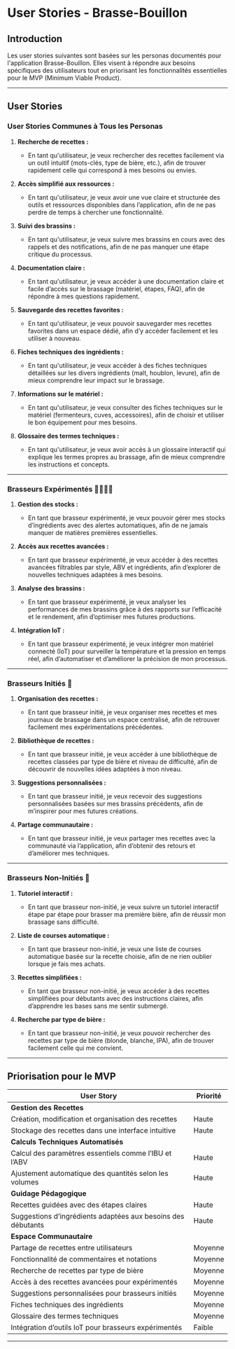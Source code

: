 # User Stories - Brasse-Bouillon

## Introduction

Les user stories suivantes sont basées sur les personas documentés pour l'application Brasse-Bouillon. Elles visent à répondre aux besoins spécifiques des utilisateurs tout en priorisant les fonctionnalités essentielles pour le MVP (Minimum Viable Product).

---

## User Stories

### **User Stories Communes à Tous les Personas**

1. **Recherche de recettes :**
   - En tant qu'utilisateur, je veux rechercher des recettes facilement via un outil intuitif (mots-clés, type de bière, etc.), afin de trouver rapidement celle qui correspond à mes besoins ou envies.

2. **Accès simplifié aux ressources :**
   - En tant qu'utilisateur, je veux avoir une vue claire et structurée des outils et ressources disponibles dans l’application, afin de ne pas perdre de temps à chercher une fonctionnalité.

3. **Suivi des brassins :**
   - En tant qu'utilisateur, je veux suivre mes brassins en cours avec des rappels et des notifications, afin de ne pas manquer une étape critique du processus.

4. **Documentation claire :**
   - En tant qu'utilisateur, je veux accéder à une documentation claire et facile d’accès sur le brassage (matériel, étapes, FAQ), afin de répondre à mes questions rapidement.

5. **Sauvegarde des recettes favorites :**
   - En tant qu'utilisateur, je veux pouvoir sauvegarder mes recettes favorites dans un espace dédié, afin d’y accéder facilement et les utiliser à nouveau.

6. **Fiches techniques des ingrédients :**
   - En tant qu'utilisateur, je veux accéder à des fiches techniques détaillées sur les divers ingrédients (malt, houblon, levure), afin de mieux comprendre leur impact sur le brassage.

7. **Informations sur le matériel :**
   - En tant qu'utilisateur, je veux consulter des fiches techniques sur le matériel (fermenteurs, cuves, accessoires), afin de choisir et utiliser le bon équipement pour mes besoins.

8. **Glossaire des termes techniques :**
   - En tant qu'utilisateur, je veux avoir accès à un glossaire interactif qui explique les termes propres au brassage, afin de mieux comprendre les instructions et concepts.  

---

### **Brasseurs Expérimentés 👩‍🔬👨‍🔬**

1. **Gestion des stocks :**
   - En tant que brasseur expérimenté, je veux pouvoir gérer mes stocks d’ingrédients avec des alertes automatiques, afin de ne jamais manquer de matières premières essentielles.

2. **Accès aux recettes avancées :**
   - En tant que brasseur expérimenté, je veux accéder à des recettes avancées filtrables par style, ABV et ingrédients, afin d’explorer de nouvelles techniques adaptées à mes besoins.

3. **Analyse des brassins :**
   - En tant que brasseur expérimenté, je veux analyser les performances de mes brassins grâce à des rapports sur l’efficacité et le rendement, afin d’optimiser mes futures productions.

4. **Intégration IoT :**
   - En tant que brasseur expérimenté, je veux intégrer mon matériel connecté (IoT) pour surveiller la température et la pression en temps réel, afin d’automatiser et d’améliorer la précision de mon processus.

---

### **Brasseurs Initiés 🍺**

1. **Organisation des recettes :**
   - En tant que brasseur initié, je veux organiser mes recettes et mes journaux de brassage dans un espace centralisé, afin de retrouver facilement mes expérimentations précédentes.

2. **Bibliothèque de recettes :**
   - En tant que brasseur initié, je veux accéder à une bibliothèque de recettes classées par type de bière et niveau de difficulté, afin de découvrir de nouvelles idées adaptées à mon niveau.

3. **Suggestions personnalisées :**
   - En tant que brasseur initié, je veux recevoir des suggestions personnalisées basées sur mes brassins précédents, afin de m’inspirer pour mes futures créations.

4. **Partage communautaire :**
   - En tant que brasseur initié, je veux partager mes recettes avec la communauté via l’application, afin d’obtenir des retours et d’améliorer mes techniques.

---

### **Brasseurs Non-Initiés 🔎**

1. **Tutoriel interactif :**
   - En tant que brasseur non-initié, je veux suivre un tutoriel interactif étape par étape pour brasser ma première bière, afin de réussir mon brassage sans difficulté.

2. **Liste de courses automatique :**
   - En tant que brasseur non-initié, je veux une liste de courses automatique basée sur la recette choisie, afin de ne rien oublier lorsque je fais mes achats.

3. **Recettes simplifiées :**
   - En tant que brasseur non-initié, je veux accéder à des recettes simplifiées pour débutants avec des instructions claires, afin d’apprendre les bases sans me sentir submergé.

4. **Recherche par type de bière :**
   - En tant que brasseur non-initié, je veux pouvoir rechercher des recettes par type de bière (blonde, blanche, IPA), afin de trouver facilement celle qui me convient.

---

## Priorisation pour le MVP

| **User Story**                                      | **Priorité** |
|-----------------------------------------------------|--------------|
| **Gestion des Recettes**                           |              |
| Création, modification et organisation des recettes| Haute        |
| Stockage des recettes dans une interface intuitive | Haute        |
| **Calculs Techniques Automatisés**                |              |
| Calcul des paramètres essentiels comme l’IBU et l’ABV | Haute     |
| Ajustement automatique des quantités selon les volumes | Haute     |
| **Guidage Pédagogique**                            |              |
| Recettes guidées avec des étapes claires           | Haute        |
| Suggestions d’ingrédients adaptées aux besoins des débutants | Haute |
| **Espace Communautaire**                          |              |
| Partage de recettes entre utilisateurs             | Moyenne      |
| Fonctionnalité de commentaires et notations        | Moyenne      |
| Recherche de recettes par type de bière            | Moyenne      |
| Accès à des recettes avancées pour expérimentés    | Moyenne      |
| Suggestions personnalisées pour brasseurs initiés  | Moyenne      |
| Fiches techniques des ingrédients                  | Moyenne      |
| Glossaire des termes techniques                    | Moyenne      |
| Intégration d’outils IoT pour brasseurs expérimentés| Faible       |

---
